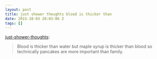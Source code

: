 ```yaml
---
layout: post
title: just shower thoughts blood is thicker than
date: 2015-10-03 20:03:06 Z
tags: []
---
```

[just-shower-thoughts](http://just-shower-thoughts.tumblr.com/post/130422268504/blood-is-thicker-than-water-but-maple-syrup-is):

> Blood is thicker than water but maple syrup is thicker than blood so technically pancakes are more important than family.
